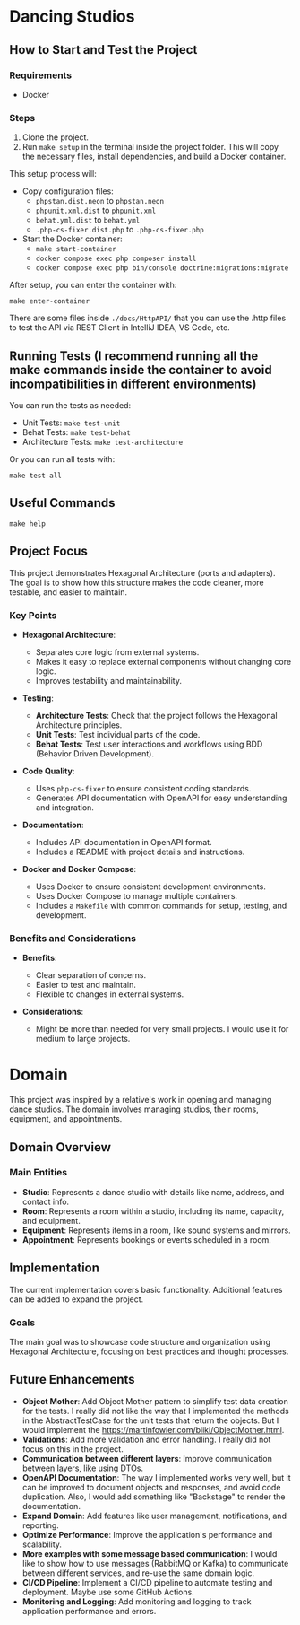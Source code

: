 # Dancing Studios

## How to Start and Test the Project

### Requirements
- Docker

### Steps

1. Clone the project.
2. Run `make setup` in the terminal inside the project folder. This will copy the necessary files, install dependencies, and build a Docker container.

This setup process will:
- Copy configuration files:
    - `phpstan.dist.neon` to `phpstan.neon`
    - `phpunit.xml.dist` to `phpunit.xml`
    - `behat.yml.dist` to `behat.yml`
    - `.php-cs-fixer.dist.php` to `.php-cs-fixer.php`
- Start the Docker container:
    - `make start-container`
    - `docker compose exec php composer install`
    - `docker compose exec php bin/console doctrine:migrations:migrate`

After setup, you can enter the container with:
```shell
make enter-container
```

There are some files inside `./docs/HttpAPI/` that you can use the .http files to test the API via REST Client in IntelliJ IDEA, VS Code, etc. 

## Running Tests (I recommend running all the make commands inside the container to avoid incompatibilities in different environments)

You can run the tests as needed:

- Unit Tests: ```make test-unit```
- Behat Tests: ```make test-behat```
- Architecture Tests: ```make test-architecture```

Or you can run all tests with:
```shell
make test-all
```

## Useful Commands

```shell
make help
```

## Project Focus

This project demonstrates Hexagonal Architecture (ports and adapters). The goal is to show how this structure makes the code cleaner, more testable, and easier to maintain.

### Key Points

- **Hexagonal Architecture**:
  - Separates core logic from external systems.
  - Makes it easy to replace external components without changing core logic.
  - Improves testability and maintainability.

- **Testing**:
  - **Architecture Tests**: Check that the project follows the Hexagonal Architecture principles.
  - **Unit Tests**: Test individual parts of the code.
  - **Behat Tests**: Test user interactions and workflows using BDD (Behavior Driven Development).

- **Code Quality**:
  - Uses `php-cs-fixer` to ensure consistent coding standards.
  - Generates API documentation with OpenAPI for easy understanding and integration.

- **Documentation**:
  - Includes API documentation in OpenAPI format.
  - Includes a README with project details and instructions.

- **Docker and Docker Compose**:
  - Uses Docker to ensure consistent development environments.
  - Uses Docker Compose to manage multiple containers.
  - Includes a `Makefile` with common commands for setup, testing, and development.

### Benefits and Considerations

- **Benefits**:
  - Clear separation of concerns.
  - Easier to test and maintain.
  - Flexible to changes in external systems.

- **Considerations**:
  - Might be more than needed for very small projects. I would use it for medium to large projects.

# Domain

This project was inspired by a relative's work in opening and managing dance studios. The domain involves managing studios, their rooms, equipment, and appointments.

## Domain Overview

### Main Entities

- **Studio**: Represents a dance studio with details like name, address, and contact info.
- **Room**: Represents a room within a studio, including its name, capacity, and equipment.
- **Equipment**: Represents items in a room, like sound systems and mirrors.
- **Appointment**: Represents bookings or events scheduled in a room.

## Implementation

The current implementation covers basic functionality. Additional features can be added to expand the project.

### Goals

The main goal was to showcase code structure and organization using Hexagonal Architecture, focusing on best practices and thought processes.

## Future Enhancements

- **Object Mother**: Add Object Mother pattern to simplify test data creation for the tests. I really did not like the way that I implemented the methods in the AbstractTestCase for the unit tests that return the objects. But I would implement the https://martinfowler.com/bliki/ObjectMother.html. 
- **Validations**: Add more validation and error handling. I really did not focus on this in the project.
- **Communication between different layers**: Improve communication between layers, like using DTOs.
- **OpenAPI Documentation**: The way I implemented works very well, but it can be improved to document objects and responses, and avoid code duplication. Also, I would add something like "Backstage" to render the documentation.
- **Expand Domain**: Add features like user management, notifications, and reporting.
- **Optimize Performance**: Improve the application's performance and scalability.
- **More examples with some message based communication**: I would like to show how to use messages (RabbitMQ or Kafka) to communicate between different services, and re-use the same domain logic.
- **CI/CD Pipeline**: Implement a CI/CD pipeline to automate testing and deployment. Maybe use some GitHub Actions.
- **Monitoring and Logging**: Add monitoring and logging to track application performance and errors.
